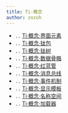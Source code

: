 ```yaml
---
title: Ti·概念
author: zozoh
---
```



- `..` [Ti·概念·界面元素](ti_co_ui_element.md)
- `..` [Ti·概念·钛包](ti_co_ue_package.md)
- `..` [Ti·概念·钛树](ti_co_ue_tree.md)
- `..` [Ti·概念·数据骨骼](ti_co_model_bone.md)
- `..` [Ti·概念·红蓝管](ti_co_rbtube.md)
- `..` [Ti·概念·消息总线](ti_co_msgbug.md)
- `..` [Ti·概念·事件机制](ti_co_events.md)
- `..` [Ti·概念·显示模板](ti_co_distmpl.md)
- `..` [Ti·概念·名称空间](ti_co_namespace.md)
- `..` [Ti·概念·加载器](ti_co_loader.md)

